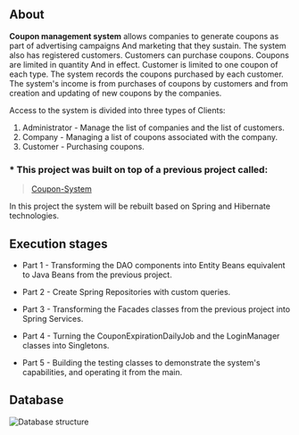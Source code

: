 ## About

**Coupon management system** allows companies to generate coupons as part of advertising campaigns
And marketing that they sustain.
The system also has registered customers. Customers can purchase coupons. Coupons are limited in quantity
And in effect. Customer is limited to one coupon of each type.
The system records the coupons purchased by each customer.
The system's income is from purchases of coupons by customers and from creation and updating of new coupons by the companies.

Access to the system is divided into three types of Clients:
1. Administrator - Manage the list of companies and the list of customers.
2. Company - Managing a list of coupons associated with the company.
3. Customer - Purchasing coupons.

### * This project was built on top of a previous project called:
> [Coupon-System](https://github.com/LidorLahav/Coupon-System)

In this project the system will be rebuilt based on Spring and Hibernate technologies.


## Execution stages

 * Part 1 - Transforming the DAO components into Entity Beans equivalent to Java Beans from the previous project.
  
 * Part 2 - Create Spring Repositories with custom queries.
  
 * Part 3 - Transforming the Facades classes from the previous project into Spring Services.
  
 * Part 4 - Turning the CouponExpirationDailyJob and the LoginManager classes into Singletons.
  
 * Part 5 - Building the testing classes to demonstrate the system's capabilities, and operating it from the main.


## Database

![Database structure](https://github.com/LidorLahav/Coupon-System_Spring-Boot/blob/master/Images/Database%20structure.jpeg)
